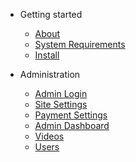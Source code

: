 <!-- docs/_sidebar.md -->


- Getting started
    - [About](about.md)
    - [System Requirements](system-requirements.md)
    - [Install](install.md)    

- Administration
    - [Admin Login](admin-login.md)
    - [Site Settings](admin-site-settings.md)
    - [Payment Settings](admin-payment-settings.md)
    - [Admin Dashboard](admin-dashboard.md)
    - [Videos](admin-videos.md)
    - [Users](admin-users.md)

